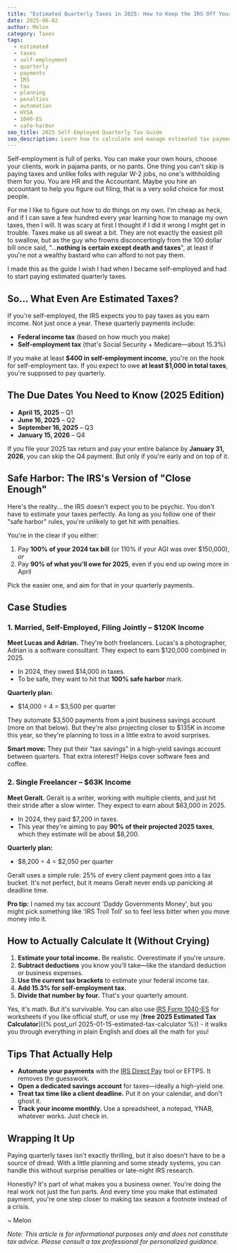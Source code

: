 ```yaml
---
title: "Estimated Quarterly Taxes in 2025: How to Keep the IRS Off Your Back Without Losing Your Mind"
date: 2025-06-02
author: Melon
category: Taxes
tags:
  - estimated
  - taxes
  - self-employment
  - quarterly
  - payments
  - IRS
  - tax
  - planning
  - penalties
  - automation
  - HYSA
  - 1040-ES
  - safe-harbor
seo_title: 2025 Self-Employed Quarterly Tax Guide
seo_description: Learn how to calculate and manage estimated tax payments in 2025 if you're self-employed. Includes safe harbor rules, penalty avoidance, case studies, and practical strategies.
---
```


Self-employment is full of perks. You can make your own hours, choose your clients, work in pajama pants, or no pants. One thing you can't skip is paying taxes and unlike folks with regular W-2 jobs, no one's withholding them for you. You are HR and the Accountant. Maybe you hire an accountant to help you figure out filing, that is a very solid choice for most people.

For me I like to figure out how to do things on my own. I'm cheap as heck, and if I can save a few hundred every year learning how to manage my own taxes, then I will. It was scary at first I thought if I did it wrong I might get in trouble. Taxes make us all sweat a bit. They are not exactly the easiest pill to swallow, but as the guy who frowns disconcertingly from the 100 dollar bill once said, "...**nothing is certain except death and taxes**", at least if you're not a wealthy bastard who can afford to not pay them.

I made this as the guide I wish I had when I became self-employed and had to start paying estimated quarterly taxes.


## So… What Even Are Estimated Taxes?

If you're self-employed, the IRS expects you to pay taxes as you earn income. Not just once a year. These quarterly payments include:

- **Federal income tax** (based on how much you make)
- **Self-employment tax** (that's Social Security + Medicare—about 15.3%)

If you make at least **$400 in self-employment income**, you're on the hook for self-employment tax. If you expect to owe **at least $1,000 in total taxes**, you're supposed to pay quarterly.


## The Due Dates You Need to Know (2025 Edition)

- **April 15, 2025** – Q1
- **June 16, 2025** – Q2
- **September 16, 2025** – Q3
- **January 15, 2026** – Q4
    
If you file your 2025 tax return and pay your entire balance by **January 31, 2026**, you can skip the Q4 payment. But only if you're early and on top of it.


## Safe Harbor: The IRS's Version of "Close Enough"

Here's the reality... the IRS doesn't expect you to be psychic. You don't have to estimate your taxes perfectly. As long as you follow one of their "safe harbor" rules, you're unlikely to get hit with penalties.

You're in the clear if you either:

1. Pay **100% of your 2024 tax bill** (or 110% if your AGI was over $150,000), _or_
2. Pay **90% of what you'll owe for 2025**, even if you end up owing more in April

Pick the easier one, and aim for that in your quarterly payments.


## Case Studies

### 1. Married, Self-Employed, Filing Jointly – $120K Income

**Meet Lucas and Adrian.** They're both freelancers. Lucas's a photographer, Adrian is a software consultant. They expect to earn $120,000 combined in 2025.

- In 2024, they owed $14,000 in taxes.
- To be safe, they want to hit that **100% safe harbor** mark.

**Quarterly plan:**

- $14,000 ÷ 4 = $3,500 per quarter
    

They automate $3,500 payments from a joint business savings account (more on that below). But they're also projecting closer to $135K in income this year, so they're planning to toss in a little extra to avoid surprises.

**Smart move:** They put their "tax savings" in a high-yield savings account between quarters. That extra interest? Helps cover software fees and coffee.


### 2. Single Freelancer – $63K Income

**Meet Geralt.** Geralt is a writer, working with multiple clients, and just hit their stride after a slow winter. They expect to earn about $63,000 in 2025.

- In 2024, they paid $7,200 in taxes.
- This year they're aiming to pay **90% of their projected 2025 taxes**, which they estimate will be about $8,200.
    

**Quarterly plan:**

- $8,200 ÷ 4 = $2,050 per quarter
    

Geralt uses a simple rule: 25% of every client payment goes into a tax bucket. It's not perfect, but it means Geralt never ends up panicking at deadline time.

**Pro tip:** I named my tax account 'Daddy Governments Money', but you might pick something like 'IRS Troll Toll' so to feel less bitter when you move money into it.


## How to Actually Calculate It (Without Crying)

1. **Estimate your total income.** Be realistic. Overestimate if you're unsure.
2. **Subtract deductions** you know you'll take—like the standard deduction or business expenses.
3. **Use the current tax brackets** to estimate your federal income tax.
4. **Add 15.3% for self-employment tax.**
5. **Divide that number by four.** That's your quarterly amount.

Yes, it's math. But it's survivable. You can also use [IRS Form 1040-ES](https://www.irs.gov/forms-pubs/about-form-1040-es) for worksheets if you like official stuff, or use my [**free 2025 Estimated Tax Calculator**]({% post_url 2025-01-15-estimated-tax-calculator %}) - it walks you through everything in plain English and does all the math for you!


## Tips That Actually Help

- **Automate your payments** with the [IRS Direct Pay](https://www.irs.gov/payments) tool or EFTPS. It removes the guesswork.
- **Open a dedicated savings account** for taxes—ideally a high-yield one.
- **Treat tax time like a client deadline.** Put it on your calendar, and don't ghost it.
- **Track your income monthly.** Use a spreadsheet, a notepad, YNAB, whatever works. Just check in.


## Wrapping It Up

Paying quarterly taxes isn't exactly thrilling, but it also doesn't have to be a source of dread. With a little planning and some steady systems, you can handle this without surprise penalties or late-night IRS research.

Honestly? It's part of what makes you a business owner. You're doing the real work not just the fun parts. And every time you make that estimated payment, you're one step closer to making tax season a footnote instead of a crisis.

~ Melon

_Note: This article is for informational purposes only and does not constitute tax advice. Please consult a tax professional for personalized guidance._